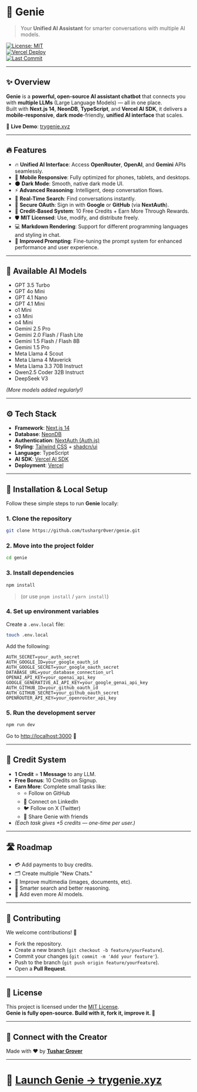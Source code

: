 # 🧞 Genie

> Your **Unified AI Assistant** for smarter conversations with multiple AI models.

[![License: MIT](https://img.shields.io/badge/License-MIT-yellow.svg)](LICENSE)  
[![Vercel Deploy](https://img.shields.io/badge/Deployed%20on-Vercel-000?logo=vercel)](https://trygenie.xyz)  
[![Last Commit](https://img.shields.io/github/last-commit/tushargr0ver/genie?style=flat-square)](https://github.com/tushargr0ver/genie/commits/main)

---

## ✨ Overview

**Genie** is a **powerful, open-source AI assistant chatbot** that connects you with **multiple LLMs** (Large Language Models) — all in one place.  
Built with **Next.js 14**, **NeonDB**, **TypeScript**, and **Vercel AI SDK**, it delivers a **mobile-responsive**, **dark mode**-friendly, **unified AI interface** that scales.

🔗 **Live Demo**: [trygenie.xyz](https://trygenie.xyz)

---

## 🔥 Features

- 🔥 **Unified AI Interface**: Access **OpenRouter**, **OpenAI**, and **Gemini** APIs seamlessly.
- 📱 **Mobile Responsive**: Fully optimized for phones, tablets, and desktops.
- 🌑 **Dark Mode**: Smooth, native dark mode UI.
- ⚡ **Advanced Reasoning**: Intelligent, deep conversation flows.
- 🔎 **Real-Time Search**: Find conversations instantly.
- 🔐 **Secure OAuth**: Sign in with **Google** or **GitHub** (via **NextAuth**).
- 🎯 **Credit-Based System**: 10 Free Credits + Earn More Through Rewards.
- 🛡️ **MIT Licensed**: Use, modify, and distribute freely.
- 💻 **Markdown Rendering**: Support for different programming languages and styling in chat.
- 🧠 **Improved Prompting**: Fine-tuning the prompt system for enhanced performance and user experience.

---

## 🧠 Available AI Models

- GPT 3.5 Turbo
- GPT 4o Mini
- GPT 4.1 Nano
- GPT 4.1 Mini
- o1 Mini
- o3 Mini
- o4 Mini
- Gemini 2.5 Pro
- Gemini 2.0 Flash / Flash Lite
- Gemini 1.5 Flash / Flash 8B
- Gemini 1.5 Pro
- Meta Llama 4 Scout
- Meta Llama 4 Maverick
- Meta Llama 3.3 70B Instruct
- Qwen2.5 Coder 32B Instruct
- DeepSeek V3

_(More models added regularly!)_

---

## ⚙️ Tech Stack

- **Framework**: [Next.js 14](https://nextjs.org/)
- **Database**: [NeonDB](https://neon.tech/)
- **Authentication**: [NextAuth (Auth.js)](https://authjs.dev/)
- **Styling**: [Tailwind CSS](https://tailwindcss.com/) + [shadcn/ui](https://ui.shadcn.dev/)
- **Language**: TypeScript
- **AI SDK**: [Vercel AI SDK](https://vercel.com/)
- **Deployment**: [Vercel](https://vercel.com/)

---

## 🚀 Installation & Local Setup

Follow these simple steps to run **Genie** locally:

### 1. Clone the repository

```bash
git clone https://github.com/tushargr0ver/genie.git
```

### 2. Move into the project folder

```bash
cd genie
```

### 3. Install dependencies

```bash
npm install
```
> (or use `pnpm install` / `yarn install`)

### 4. Set up environment variables

Create a `.env.local` file:

```bash
touch .env.local
```

Add the following:

```env
AUTH_SECRET=your_auth_secret
AUTH_GOOGLE_ID=your_google_oauth_id
AUTH_GOOGLE_SECRET=your_google_oauth_secret
DATABASE_URL=your_database_connection_url
OPENAI_API_KEY=your_openai_api_key
GOOGLE_GENERATIVE_AI_API_KEY=your_google_genai_api_key
AUTH_GITHUB_ID=your_github_oauth_id
AUTH_GITHUB_SECRET=your_github_oauth_secret
OPENROUTER_API_KEY=your_openrouter_api_key
```

### 5. Run the development server

```bash
npm run dev
```

Go to [http://localhost:3000](http://localhost:3000) 🚀

---

## 🎯 Credit System

- **1 Credit** = **1 Message** to any LLM.
- **Free Bonus**: 10 Credits on Signup.
- **Earn More**: Complete small tasks like:
  - ⭐ Follow on GitHub
  - 🤝 Connect on LinkedIn
  - 🐦 Follow on X (Twitter)
  - 📢 Share Genie with friends
- _(Each task gives +5 credits — one-time per user.)_

---

## 🛣️ Roadmap

- 💳 Add payments to buy credits.
- 🗂️ Create multiple "New Chats."
- 📸 Improve multimedia (images, documents, etc).
- 🧠 Smarter search and better reasoning.
- 🚀 Add even more AI models.

---

## 🤝 Contributing

We welcome contributions! 🚀

- Fork the repository.
- Create a new branch (`git checkout -b feature/yourFeature`).
- Commit your changes (`git commit -m 'Add your feature'`).
- Push to the branch (`git push origin feature/yourFeature`).
- Open a **Pull Request**.

---

## 📜 License

This project is licensed under the [MIT License](LICENSE).  
**Genie is fully open-source. Build with it, fork it, improve it. 🌟**

---

## 🙌 Connect with the Creator

Made with ❤️ by [**Tushar Grover**](https://github.com/tushargr0ver)

---

# 🚀 [Launch Genie → trygenie.xyz](https://trygenie.xyz)